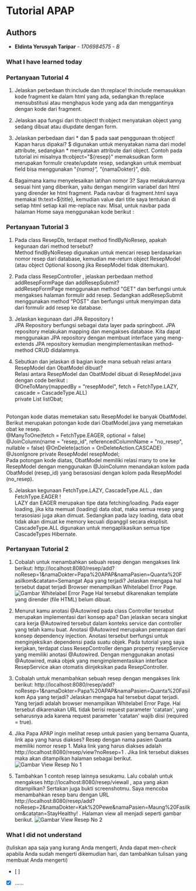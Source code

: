 # Tutorial APAP
## Authors
* **Eldinta Yerusyah Taripar** - *1706984575* - *B*

### What I have learned today
### Pertanyaan  Tutorial 4
1. Jelaskan perbedaan th:include dan th:replace!
th:include memasukkan kode fragment ke dalam html yang ada, sedangkan th:replace mensubstitusi atau menghapus kode yang ada dan menggantinya dengan kode dari fragment.

2. Jelaskan apa fungsi dari th:object!
th:object menyatakan object yang sedang dibuat atau diupdate dengan form.

3. Jelaskan perbedaan dari * dan $ pada saat penggunaan th:object! Kapan harus dipakai?
$ digunakan untuk menyatakan nama dari model attribute, sedangkan * menyatakan attribute dari object. Contoh pada tutorial ini misalnya th:object="${resep}" memaksudkan form merupakan formulir create/update resep, sedangkan untuk membuat field bisa menggunakan "*{nama}", "*{namaDokter}", dsb.

4. Bagaimana kamu menyelesaikan latihan nomor 3?
Saya melakukannya sesuai hint yang diberikan, yaitu dengan mengirim variabel dari html yang dirender ke html fragment. Pada navbar di fragment.html saya memakai th:text=${title}, kemudian value dari title saya tentukan di setiap html setiap kali me-replace nav. Misal, untuk navbar pada halaman Home saya menggunakan kode berikut :
<nav th:replace="fragments/fragment :: navbar(title='Home')"></nav>

### Pertanyaan  Tutorial 3
1. Pada class ResepDb, terdapat method findByNoResep, apakah kegunaan dari method tersebut? <br/>
Method findByNoResep digunakan untuk mencari resep berdasarkan nomor resep dari database, kemudian me-return object ResepModel (atau object Optional kosong jika ResepModel tidak ditemukan).

2. Pada class ResepController , jelaskan perbedaan method addResepFormPage dan addResepSubmit? <br/>
addResepFormPage menggunakan method "GET" dan berfungsi untuk mengakses halaman formulir add resep. Sedangkan addResepSubmit menggunakan method "POST" dan berfungsi untuk menyimpan data dari formulir add resep ke database.

3. Jelaskan kegunaan dari JPA Repository ! <br/>
JPA Repository berfungsi sebagai data layer pada springboot. JPA repository melakukan mapping dan mengakses database. Kita dapat menggunakan JPA repository dengan membuat interface yang meng-extends JPA repository kemudian mengimplementasikan method-method CRUD didalamnya.

4. Sebutkan dan jelaskan di bagian kode mana sebuah relasi antara ResepModel dan ObatModel dibuat? <br/>
Relasi antara ResepModel dan ObatModel dibuat di ResepModel.java dengan code berikut : <br/>
@OneToMany(mappedBy = "resepModel", fetch = FetchType.LAZY, cascade = CascadeType.ALL) <br/>
private List<ObatModel> listObat;
<br/>
Potongan kode diatas memetakan satu ResepModel ke banyak ObatModel.
<br/>
Berikut merupakan potongan kode dari ObatModel.java yang memetakan obat ke resep. <br/>
@ManyToOne(fetch = FetchType.EAGER, optional = false)
@JoinColumn(name = "resep_id", referencedColumnName = "no_resep", nullable = false)
@OnDelete(action = OnDeleteAction.CASCADE)
@JsonIgnore
private ResepModel resepModel;
<br/>
Pada potongan kode diatas, ObatModel memiliki relasi many to one ke ResepModel dengan menggunakan @JoinColumn menandakan kolom pada ObatModel (resep_id) yang berasosiasi dengan kolom pada ResepModel (no_resep).

5. Jelaskan kegunaan FetchType.LAZY, CascadeType.ALL , dan FetchType.EAGER ! <br/>
LAZY dan EAGER merupakan tipe data fetching/loading. Pada eager loading, jika kita memuat (loading) data obat, maka semua resep yang terasosiasi juga akan dimuat. Sedangkan pada lazy loading, data obat tidak akan dimuat ke memory kecuali dipanggil secara eksplisit. <br/>
CascadeType.ALL digunakan untuk mengaplikasikan semua tipe CascadeTypes Hibernate.

### Pertanyaan  Tutorial 2
1. Cobalah untuk menambahkan sebuah resep dengan mengakses link berikut:
http://localhost:8080/resep/add?noResep=1&namaDokter=Papa%20APAP&namaPasien=Quanta%20F
asilkom&catatan=Semangat
Apa yang terjadi? Jelaskan mengapa hal tersebut dapat terjadi
Browser menampilkan Whitelabel Error Page.
![Gambar Whitelabel Error Page](https://i.ibb.co/DQPxsfG/error-tutorial-2-no-1.png)
Hal tersebut dikarenakan template yang dirender (file HTML) belum dibuat.

2. Menurut kamu anotasi @Autowired pada class Controller tersebut merupakan implementasi dari konsep apa? Dan jelaskan secara singkat cara kerja @Autowired tersebut dalam konteks service dan controller yang telah kamu buat.
Anotasi @Autowired merupakan penerapan dari konsep dependency injection. Anotasi tersebut berfungsi untuk menginjeksikan dependensi pada suatu objek. Pada tutorial yang saya kerjakan, terdapat class ResepController dengan property resepService yang memiliki anotasi @Autowired. Dengan menggunakan anotasi @Autowired, maka objek yang mengimplementasikan interface ResepService akan otomatis diinjeksikan pada ResepController.

3. Cobalah untuk menambahkan sebuah resep dengan mengakses link berikut:
http://localhost:8080/resep/add?noResep=1&namaDokter=Papa%20APAP&namaPasien=Quanta%20Fasilkom 
Apa yang terjadi? Jelaskan mengapa hal tersebut dapat terjadi.
Yang terjadi adalah browser menampilkan Whitelabel Error Page. Hal tersebut dikarenakan URL tidak berisi request parameter 'catatan', yang seharusnya ada karena request parameter 'catatan' wajib diisi (required = true).

4. Jika Papa APAP ingin melihat resep untuk pasien yang bernama Quanta, link apa yang
harus diakses?
Resep dengan nama pasien Quanta memiliki nomor resep 1. Maka link yang harus diakses adalah http://localhost:8080/resep/view?noResep=1 . Jika link tersebut diakses maka akan ditampilkan halaman sebagai berikut.
![Gambar View Resep No 1](https://i.ibb.co/kgRH9NR/hasil-tutorial-2-no-4.png)

5. Tambahkan 1 contoh resep lainnya sesukamu. Lalu cobalah untuk mengakses
http://localhost:8080/resep/viewall , apa yang akan ditampilkan? Sertakan juga bukti screenshotmu.
Saya mencoba menambahkan resep baru dengan URL http://localhost:8080/resep/add?noResep=2&namaDokter=Kak%20Pewe&namaPasien=Maung%20Fasilkom&catatan=StayHealthy! . Halaman view all menjadi seperti gambar berikut.
![Gambar View Resep No 2](https://i.ibb.co/HKthpV6/hasil-tutorial-2-no-5.png)

### What I did not understand
(tuliskan apa saja yang kurang Anda mengerti, Anda dapat men-_check_ apabila Anda sudah mengerti
dikemudian hari, dan tambahkan tulisan yang membuat Anda mengerti)
- [ ] 
- [x] ......